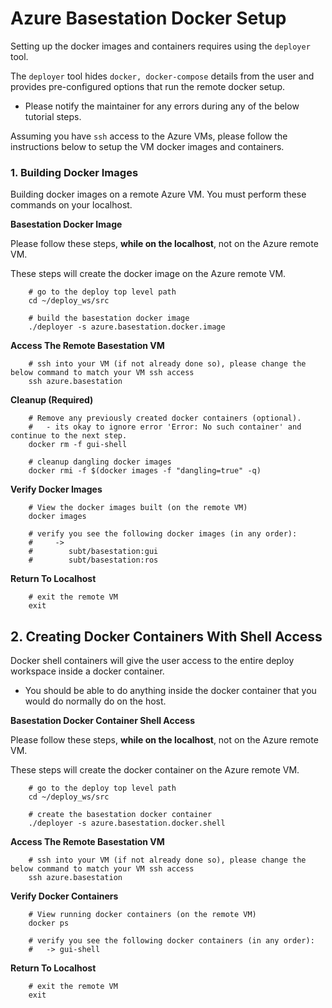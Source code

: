 # Azure Basestation Docker Setup

Setting up the docker images and containers requires using the `deployer` tool. 

The `deployer` tool hides `docker, docker-compose` details from the user and provides pre-configured options that run the remote docker setup.

- Please notify the maintainer for any errors during any of the below tutorial steps.

Assuming you have `ssh` access to the Azure VMs, please follow the instructions below to setup the VM docker images and containers.

### 1. Building Docker Images

Building docker images on a remote Azure VM. You must perform these commands on your localhost.

**Basestation Docker Image** 

Please follow these steps, **while on the localhost**, not on the Azure remote VM.

These steps will create the docker image on the Azure remote VM.

        # go to the deploy top level path
        cd ~/deploy_ws/src

        # build the basestation docker image
        ./deployer -s azure.basestation.docker.image

**Access The Remote Basestation VM** 

        # ssh into your VM (if not already done so), please change the below command to match your VM ssh access
        ssh azure.basestation

**Cleanup (Required)**

        # Remove any previously created docker containers (optional).
        #   - its okay to ignore error 'Error: No such container' and continue to the next step.
        docker rm -f gui-shell

        # cleanup dangling docker images
        docker rmi -f $(docker images -f "dangling=true" -q)

**Verify Docker Images** 

        # View the docker images built (on the remote VM)
        docker images

        # verify you see the following docker images (in any order):
        #     ->
        #        subt/basestation:gui
        #        subt/basestation:ros

**Return To Localhost** 

        # exit the remote VM
        exit

## 2. Creating Docker Containers With Shell Access

Docker shell containers will give the user access to the entire deploy workspace inside a docker container.

- You should be able to do anything inside the docker container that you would do normally do on the host.

**Basestation Docker Container Shell Access**

Please follow these steps, **while on the localhost**, not on the Azure remote VM.

These steps will create the docker container on the Azure remote VM.

        # go to the deploy top level path
        cd ~/deploy_ws/src

        # create the basestation docker container
        ./deployer -s azure.basestation.docker.shell

**Access The Remote Basestation VM** 

        # ssh into your VM (if not already done so), please change the below command to match your VM ssh access
        ssh azure.basestation

**Verify Docker Containers**

        # View running docker containers (on the remote VM)
        docker ps

        # verify you see the following docker containers (in any order):
        #   -> gui-shell

**Return To Localhost** 

        # exit the remote VM
        exit
